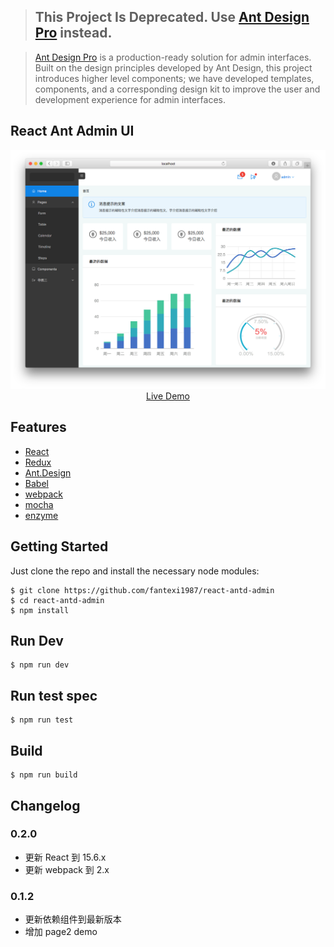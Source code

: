 >## This Project Is Deprecated. Use [Ant Design Pro](https://pro.ant.design) instead.

>[Ant Design Pro](https://pro.ant.design) is a production-ready solution for admin interfaces. Built on the design principles developed by Ant Design, this project introduces higher level components; we have developed templates, components, and a corresponding design kit to improve the user and development experience for admin interfaces.

## React Ant Admin UI

<p align="center">
  <a href="https://react-antd-admin.surge.sh" target="_blank">
    <img src="demo.png" width="700px">
    <br>
    Live Demo
  </a>
</p>

## Features

- [React](https://facebook.github.io/react/)
- [Redux](https://github.com/reactjs/redux)
- [Ant.Design](http://ant.design/)
- [Babel](https://babeljs.io/)
- [webpack](https://webpack.github.io/)
- [mocha](https://mochajs.org/)
- [enzyme](https://github.com/airbnb/enzyme)

## Getting Started

Just clone the repo and install the necessary node modules:

```shell
$ git clone https://github.com/fantexi1987/react-antd-admin
$ cd react-antd-admin
$ npm install
```

## Run Dev

```shell
$ npm run dev
```

## Run test spec

```shell
$ npm run test
```

## Build

```shell
$ npm run build
```

## Changelog

### 0.2.0

* 更新 React 到 15.6.x
* 更新 webpack 到 2.x

### 0.1.2

* 更新依赖组件到最新版本
* 增加 page2 demo
